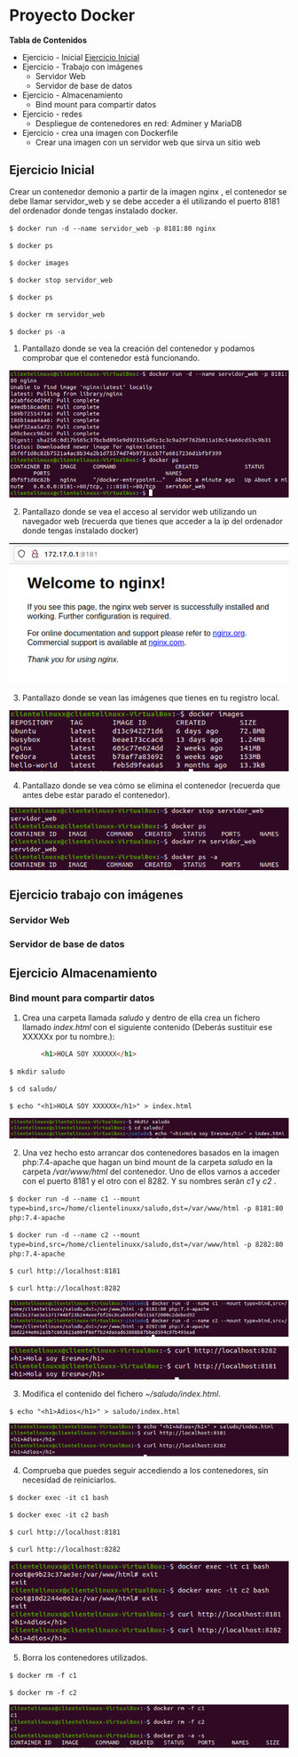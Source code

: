 #  Proyecto Docker


**Tabla de Contenidos**

                
+ Ejercicio - Inicial [Ejercicio Inicial](https://github.com/Dawclas/editor.md "Ejercicio Inicial")
+ Ejercicio - Trabajo con imágenes
    + Servidor Web
    + Servidor de base de datos
+ Ejercicio - Almacenamiento
    * Bind mount para compartir datos
+ Ejercicio - redes
    * Despliegue de contenedores en red: Adminer y MariaDB
+ Ejercicio - crea una imagen con Dockerfile
    * Crear una imagen con un servidor web que sirva un sitio web


## Ejercicio Inicial 

Crear un contenedor demonio a partir de la imagen nginx , el contenedor se debe llamar servidor_web y se debe acceder a él utilizando el puerto 8181 del ordenador donde
tengas instalado docker.

`$ docker run -d --name servidor_web -p 8181:80 nginx `

`$ docker ps`

`$ docker images`

`$ docker stop servidor_web`

`$ docker ps`

`$ docker rm servidor_web`

`$ docker ps -a`

1. Pantallazo donde se vea la creación del contenedor y podamos comprobar que el contenedor está funcionando.

![](https://github.com/Dawclas/Proyecto/blob/39abd8b102a4be6163a0c7411df5530d04b0ff38/Capturas/Captura1.PNG)

2. Pantallazo donde se vea el acceso al servidor web utilizando un navegador web (recuerda que tienes que acceder a la ip del ordenador donde tengas instalado
docker)

![](https://github.com/Dawclas/Proyecto/blob/39abd8b102a4be6163a0c7411df5530d04b0ff38/Capturas/Captura2.PNG)

3. Pantallazo donde se vean las imágenes que tienes en tu registro local.

![](https://github.com/Dawclas/Proyecto/blob/39abd8b102a4be6163a0c7411df5530d04b0ff38/Capturas/Captura3.PNG)

4. Pantallazo donde se vea cómo se elimina el contenedor (recuerda que antes debe
estar parado el contenedor).

![](https://github.com/Dawclas/Proyecto/blob/39abd8b102a4be6163a0c7411df5530d04b0ff38/Capturas/Captura5.1.PNG)

## Ejercicio trabajo con imágenes
### Servidor Web
### Servidor de base de datos
## Ejercicio Almacenamiento
### Bind mount para compartir datos

1. Crea una carpeta llamada *saludo* y dentro de ella crea un fichero llamado *index.html* con el siguiente contenido (Deberás sustituir ese XXXXXx por tu
nombre.):

```html
        <h1>HOLA SOY XXXXXX</h1>
```
`$ mkdir saludo`

`$ cd saludo/`

`$ echo "<h1>HOLA SOY XXXXXX</h1>" > index.html`

![](https://github.com/Dawclas/Proyecto/blob/bb5aa01084466b2d2734703369df72234370834e/capturasBindMount/Captura1.PNG)

2. Una vez hecho esto arrancar dos contenedores basados en la imagen php:7.4-apache que hagan un bind mount de la carpeta *saludo* en la carpeta */var/www/html* del contenedor. Uno de ellos vamos a acceder con el puerto 8181 y el otro con el 8282. Y su nombres serán *c1* y *c2* .

`$ docker run -d --name c1 --mount type=bind,src=/home/clientelinuxx/saludo,dst=/var/www/html -p 8181:80 php:7.4-apache`

`$ docker run -d --name c2 --mount type=bind,src=/home/clientelinuxx/saludo,dst=/var/www/html -p 8282:80 php:7.4-apache`

`$ curl http://localhost:8181 `

`$ curl http://localhost:8282 `

![](https://github.com/Dawclas/Proyecto/blob/bb5aa01084466b2d2734703369df72234370834e/capturasBindMount/Captura2.1.PNG)

![](https://github.com/Dawclas/Proyecto/blob/00bae2308b95006d89fffeb10db06c4f3256ec93/capturasBindMount/Captura2.2.PNG)

3. Modifica el contenido del fichero *~/saludo/index.html*.

`$ echo "<h1>Adios</h1>" > saludo/index.html`

![](https://github.com/Dawclas/Proyecto/blob/00bae2308b95006d89fffeb10db06c4f3256ec93/capturasBindMount/Captura3.PNG)

4. Comprueba que puedes seguir accediendo a los contenedores, sin necesidad de reiniciarlos.

`$ docker exec -it c1 bash`

`$ docker exec -it c2 bash`

`$ curl http://localhost:8181`

`$ curl http://localhost:8282`

![](https://github.com/Dawclas/Proyecto/blob/00bae2308b95006d89fffeb10db06c4f3256ec93/capturasBindMount/Captura4.2.PNG)

5. Borra los contenedores utilizados.

`$ docker rm -f c1`

`$ docker rm -f c2`

![](https://github.com/Dawclas/Proyecto/blob/00bae2308b95006d89fffeb10db06c4f3256ec93/capturasBindMount/Captura5.PNG)
